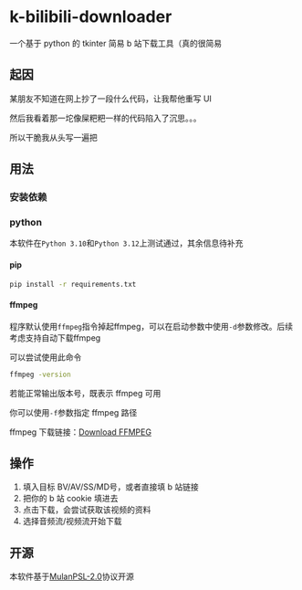 # k-bilibili-downloader

一个基于 python 的 tkinter 简易 b 站下载工具（真的很简易

## 起因

某朋友不知道在网上抄了一段什么代码，让我帮他重写 UI

然后我看着那一坨像屎粑粑一样的代码陷入了沉思。。。

所以干脆我从头写一遍把

## 用法

### 安装依赖

### python

本软件在`Python 3.10`和`Python 3.12`上测试通过，其余信息待补充

#### pip

```bash
pip install -r requirements.txt
```

#### ffmpeg

程序默认使用`ffmpeg`指令掉起ffmpeg，可以在启动参数中使用`-d`参数修改。后续考虑支持自动下载ffmpeg

可以尝试使用此命令

```bash
ffmpeg -version
```

若能正常输出版本号，既表示 ffmpeg 可用

你可以使用`-f`参数指定 ffmpeg 路径

ffmpeg 下载链接：[Download FFMPEG](https://ffmpeg.org/download.html)

## 操作

1. 填入目标 BV/AV/SS/MD号，或者直接填 b 站链接
2. 把你的 b 站 cookie 填进去
3. 点击下载，会尝试获取该视频的资料
4. 选择音频流/视频流开始下载

## 开源

本软件基于[MulanPSL-2.0](./LICENSE)协议开源
